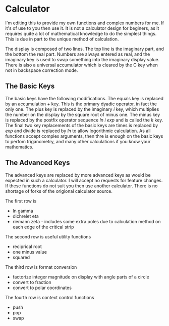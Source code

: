 Calculator
=========
I'm editing this to provide my own functions and complex numbers for me. If it's of use to you then use it. It is not a calculator design for beginers, as it requires quite a lot of mathematical knowledge to do the simplest things. This is due in part to the unique method of calculation.

The display is composed of two lines. The top line is the imaginary part, and the bottom the real part. Numbers are always entered as real, and the imaginary key is used to swap something into the imaginary display value. There is also a universal accumulator which is cleared by the C key when not in backspace correction mode.

The Basic Keys
------------
The basic keys have the following modifications. The equals key is replaced by an accumulation *+* key. This is the primary dyadic operator, in fact the only one. The plus key is replaced by the imaginary *i* key, which multiplies the number on the display by the square root of minus one. The minus key is replaced by the postfix operator sequence *ln i exp* and is called the *k* key. The final two key replacements of the basic keys are times is replaced by *exp* and divide is replaced by *ln* to allow logorithmic calculation. As all functions accept complex arguments, then thre is enough on the basic keys to perfom triganometry, and many other calculations if you know your mathematics.

The Advanced Keys
---------------
The advanced keys are replaced by more advanced keys as would be expected in such a calculator. I will accept no requests for feature changes. If these functions do not suit you then use another calculator. There is no shortage of forks of the origional calculator source.

The first row is
  * ln gamma
  * dichrelet eta
  * riemann zeta - includes some extra poles due to calculation method on each edge of the critical strip

The second row is useful utility functions
  * reciprical root
  * one minus value
  * squared

The third row is format conversion
  * factorize integer magnitude on display with angle parts of a circle
  * convert to fraction
  * convert to polar coordinates

The fourth row is context control functions
  * push
  * pop
  * swap
